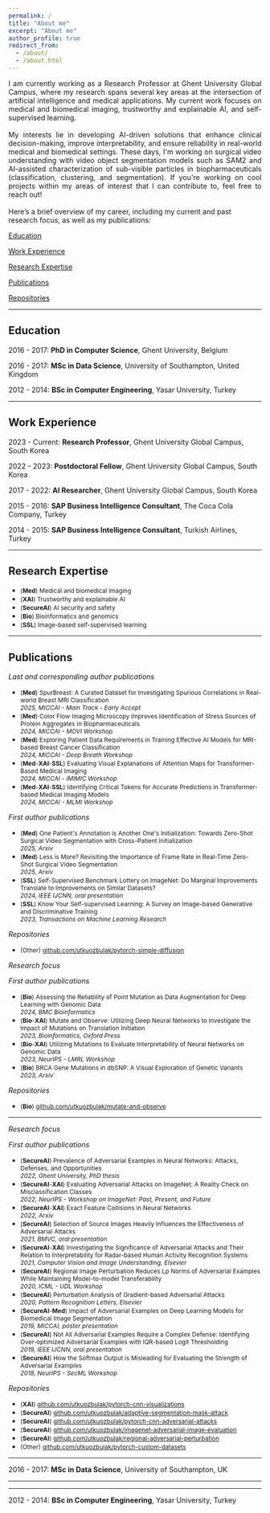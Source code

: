```yaml
---
permalink: /
title: "About me"
excerpt: "About me"
author_profile: true
redirect_from:
  - /about/
  - /about.html
---
```


<div style="text-align: justify"> 
I am currently working as a Research Professor at Ghent University Global Campus, where my research spans several key areas at the intersection of artificial intelligence and medical applications. My current work focuses on medical and biomedical imaging, trustworthy and explainable AI, and self-supervised learning.
<br><br>
My interests lie in developing AI-driven solutions that enhance clinical decision-making, improve interpretability, and ensure reliability in real-world medical and biomedical settings. These days, I'm working on surgical video understanding with video object segmentation models such as SAM2 and AI-assisted characterization of sub-visible particles in biopharmaceuticals (classification, clustering, and segmentation). If you're working on cool projects within my areas of interest that I can contribute to, feel free to reach out!
</div>
<br>
Here’s a brief overview of my career, including my current and past research focus, as well as my publications:

<a href="#education">Education</a>

<a href="#work">Work Experience</a></p>

<a href="#research">Research Expertise</a>

<a href="#publications">Publications</a>

<a href="#repositories">Repositories</a>

------

<h2 id="publications">Education</h2>

2016 - 2017: **PhD in Computer Science**, Ghent University, Belgium

2016 - 2017: **MSc in Data Science**, University of Southampton, United Kingdom

2012 - 2014: **BSc in Computer Engineering**, Yasar University, Turkey

------

<h2 id="publications">Work Experience</h2>

2023 - Current: **Research Professor**, Ghent University Global Campus, South Korea

2022 - 2023: **Postdoctoral Fellow**, Ghent University Global Campus, South Korea

2017 - 2022: **AI Researcher**, Ghent University Global Campus, South Korea

2015 - 2016: **SAP Business Intelligence Consultant**, The Coca Cola Company, Turkey

2014 - 2015: **SAP Business Intelligence Consultant**, Turkish Airlines, Turkey

------

<h2 id="publications">Research Expertise</h2>

  * <span style="font-size:12px">(<strong>Med</strong>) Medical and biomedical imaging</span>
  * <span style="font-size:12px">(<strong>XAI</strong>) Trustworthy and explainable AI</span>
  * <span style="font-size:12px">(<strong>SecureAI</strong>) AI security and safety</span>
  * <span style="font-size:12px">(<strong>Bio</strong>) Bioinformatics and genomics</span>
  * <span style="font-size:12px">(<strong>SSL</strong>) Image-based self-supervised learning</span>

------

<h2 id="publications">Publications</h2>

  <span style="font-size:14px">*Last and corresponding author publications*</span>
  * <span style="font-size:12px">(<strong>Med</strong>) SpurBreast: A Curated Dataset for Investigating Spurious Correlations in Real-world Breast MRI Classification <br />*2025, MICCAI - Main Track - Early Accept*</span>
  * <span style="font-size:12px">(<strong>Med</strong>) Color Flow Imaging Microscopy Improves Identification of Stress Sources of Protein Aggregates in Biopharmaceuticals <br />*2024, MICCAI - MOVI Workshop*</span>
  * <span style="font-size:12px">(<strong>Med</strong>) Exploring Patient Data Requirements in Training Effective AI Models for MRI-based Breast Cancer Classification <br />*2024, MICCAI - Deep Breath Workshop*</span>
  * <span style="font-size:12px">(<strong>Med</strong>-<strong>XAI</strong>-<strong>SSL</strong>) Evaluating Visual Explanations of Attention Maps for Transformer-Based Medical Imaging <br />*2024, MICCAI - iMIMIC Workshop*</span>
  * <span style="font-size:12px">(<strong>Med</strong>-<strong>XAI</strong>-<strong>SSL</strong>) Identifying Critical Tokens for Accurate Predictions in Transformer-based Medical Imaging Models <br />*2024, MICCAI - MLMI Workshop*</span>
  
  <span style="font-size:14px">*First author publications*</span>
  * <span style="font-size:12px">(<strong>Med</strong>) One Patient's Annotation is Another One's Initialization: Towards Zero-Shot Surgical Video Segmentation with Cross-Patient Initialization <br />*2025, Arxiv*</span>
  * <span style="font-size:12px">(<strong>Med</strong>) Less is More? Revisiting the Importance of Frame Rate in Real-Time Zero-Shot Surgical Video Segmentation <br />*2025, Arxiv*</span>
  * <span style="font-size:12px">(<strong>SSL</strong>) Self-Supervised Benchmark Lottery on ImageNet: Do Marginal Improvements Translate to Improvements on Similar Datasets? <br />*2024, IEEE IJCNN, oral presentation*</span>
  * <span style="font-size:12px">(<strong>SSL</strong>) Know Your Self-supervised Learning: A Survey on Image-based Generative and Discriminative Training<br />*2023, Transactions on Machine Learning Research*</span>



  <span style="font-size:14px">*Repositories*</span>
  * <span style="font-size:12px">(Other) [github.com/utkuozbulak/pytorch-simple-diffusion](https://github.com/utkuozbulak/pytorch-simple-diffusion)</span>
  


  <span style="font-size:14px">*Research focus*</span>
  
  <span style="font-size:14px">*First author publications*</span>
  * <span style="font-size:12px">(<strong>Bio</strong>) Assessing the Reliability of Point Mutation as Data Augmentation for Deep Learning with Genomic Data<br />*2024, BMC Bioinformatics*</span>
  * <span style="font-size:12px">(<strong>Bio</strong>-<strong>XAI</strong>) Mutate and Observe: Utilizing Deep Neural Networks to Investigate the Impact of Mutations on Translation Initiation<br />*2023, Bioinformatics, Oxford Press*</span>
  * <span style="font-size:12px">(<strong>Bio</strong>-<strong>XAI</strong>) Utilizing Mutations to Evaluate Interpretability of Neural Networks on Genomic Data<br />*2023, NeurIPS - LMRL Workshop*</span>
  * <span style="font-size:12px">(<strong>Bio</strong>) BRCA Gene Mutations in dbSNP: A Visual Exploration of Genetic Variants<br />*2023, Arxiv*</span>
  
   <span style="font-size:14px">*Repositories*</span>

  * <span style="font-size:12px">(<strong>Bio</strong>) [github.com/utkuozbulak/mutate-and-observe](https://github.com/utkuozbulak/mutate-and-observe)</span>
 
------

  
  <span style="font-size:14px">*Research focus*</span>
  
  <span style="font-size:14px">*First author publications*</span>
  * <span style="font-size:12px">(<strong>SecureAI</strong>) Prevalence of Adversarial Examples in Neural Networks: Attacks, Defenses, and Opportunities<br />*2022, Ghent University, PhD thesis*</span>
  * <span style="font-size:12px">(<strong>SecureAI</strong>-<strong>XAI</strong>) Evaluating Adversarial Attacks on ImageNet: A Reality Check on Misclassification Classes<br />*2022, NeurIPS - Workshop on ImageNet: Past, Present, and Future*</span>
  * <span style="font-size:12px">(<strong>SecureAI</strong>-<strong>XAI</strong>) Exact Feature Collisions in Neural Networks<br />*2022, Arxiv*</span>
  * <span style="font-size:12px">(<strong>SecureAI</strong>) Selection of Source Images Heavily Influences the Effectiveness of Adversarial Attacks<br />*2021, BMVC, oral presentation*</span>  
  * <span style="font-size:12px">(<strong>SecureAI</strong>-<strong>XAI</strong>) Investigating the Significance of Adversarial Attacks and Their Relation to Interpretability for Radar-based Human Activity Recognition Systems<br />*2021, Computer Vision and Image Understanding, Elsevier*</span>
  * <span style="font-size:12px">(<strong>SecureAI</strong>) Regional Image Perturbation Reduces Lp Norms of Adversarial Examples While Maintaining Model-to-model Transferability<br />*2020, ICML - UDL Workshop*</span>
  * <span style="font-size:12px">(<strong>SecureAI</strong>) Perturbation Analysis of Gradient-based Adversarial Attacks<br />*2020, Pattern Recognition Letters, Elsevier*</span>
  * <span style="font-size:12px">(<strong>SecureAI</strong>-<strong>Med</strong>) Impact of Adversarial Examples on Deep Learning Models for Biomedical Image Segmentation<br />*2019, MICCAI, poster presentation*</span>
  * <span style="font-size:12px">(<strong>SecureAI</strong>) Not All Adversarial Examples Require a Complex Defense: Identifying Over-optimized Adversarial Examples with IQR-based Logit Thresholding<br />*2019, IEEE IJCNN, oral presentation* </span>
  * <span style="font-size:12px">(<strong>SecureAI</strong>) How the Softmax Output is Misleading for Evaluating the Strength of Adversarial Examples<br />*2018, NeurIPS - SecML Workshop* </span>
  
  <span style="font-size:14px">*Repositories*</span>
  * <span style="font-size:12px">(<strong>XAI</strong>) [github.com/utkuozbulak/pytorch-cnn-visualizations](https://github.com/utkuozbulak/pytorch-cnn-visualizations)</span>
  * <span style="font-size:12px">(<strong>SecureAI</strong>) [github.com/utkuozbulak/adaptive-segmentation-mask-attack](https://github.com/utkuozbulak/adaptive-segmentation-mask-attack)</span>
  * <span style="font-size:12px">(<strong>SecureAI</strong>) [github.com/utkuozbulak/pytorch-cnn-adversarial-attacks](https://github.com/utkuozbulak/pytorch-cnn-adversarial-attacks)</span>
  * <span style="font-size:12px">(<strong>SecureAI</strong>) [github.com/utkuozbulak/imagenet-adversarial-image-evaluation](https://github.com/utkuozbulak/imagenet-adversarial-image-evaluation)</span>
  * <span style="font-size:12px">(<strong>SecureAI</strong>) [github.com/utkuozbulak/regional-adversarial-perturbation](https://github.com/utkuozbulak/regional-adversarial-perturbation)</span>
  * <span style="font-size:12px">(Other) [github.com/utkuozbulak/pytorch-custom-datasets](https://github.com/utkuozbulak/pytorch-custom-datasets)</span>


------

2016 - 2017: **MSc in Data Science**, University of Southampton, UK

------




------

2012 - 2014: **BSc in Computer Engineering**, Yasar University, Turkey



